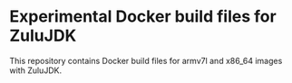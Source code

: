 Experimental Docker build files for ZuluJDK
===

This repository contains Docker build files for armv7l and x86_64 images with ZuluJDK.
